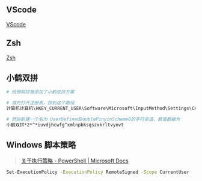 ## VScode

[VScode](./vscode/)

## Zsh

[Zsh](./zsh/)

## 小鹤双拼

```bash
# 给微软拼音添加了小鹤双拼方案

# 首先打开注册表，找到这个路径
计算机计算机\HKEY_CURRENT_USER\Software\Microsoft\InputMethod\Settings\CHS

# 然后新建一个名为 UserDefinedDoublePinyinScheme0的字符串值，数值数据为
小鹤双拼*2*^*iuvdjhcwfg^xmlnpbksqszxkrltvyovt
```

## Windows 脚本策略

> [关于执行策略 - PowerShell | Microsoft Docs](https://docs.microsoft.com/zh-cn/powershell/module/microsoft.powershell.core/about/about_execution_policies)
  
```bash
Set-ExecutionPolicy -ExecutionPolicy RemoteSigned -Scope CurrentUser
```
